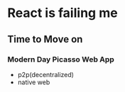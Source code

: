 # React is failing me

## Time to Move on


### Modern Day Picasso Web App

- p2p(decentralized)
- native web